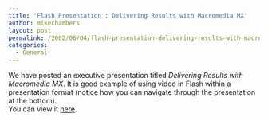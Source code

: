 ```yaml
---
title: 'Flash Presentation : Delivering Results with Macromedia MX'
author: mikechambers
layout: post
permalink: /2002/06/04/flash-presentation-delivering-results-with-macromedia-mx/
categories:
  - General
---
```



We have posted an executive presentation titled *Delivering Results with Macromedia MX*. It is good example of using video in Flash within a presentation format (notice how you can navigate through the presentation at the bottom).  
You can view it [here][1].

 [1]: http://www.macromedia.com/software/mx/presentation/